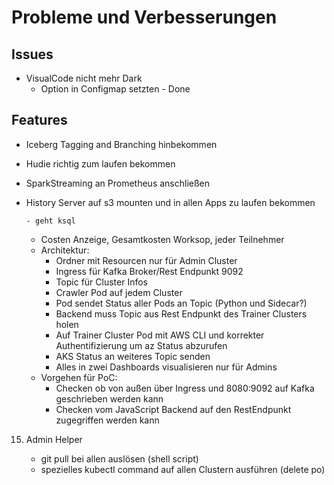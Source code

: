 # Probleme und Verbesserungen

## Issues

- VisualCode nicht mehr Dark
  - Option in Configmap setzten - Done

## Features

- Iceberg Tagging and Branching hinbekommen
- Hudie richtig zum laufen bekommen

- SparkStreaming an Prometheus anschließen

- History Server auf s3 mounten und in allen Apps zu laufen bekommen

      - geht ksql

  - Costen Anzeige, Gesamtkosten Worksop, jeder Teilnehmer
  - Architektur:
    - Ordner mit Resourcen nur für Admin Cluster
    - Ingress für Kafka Broker/Rest Endpunkt 9092
    - Topic für Cluster Infos
    - Crawler Pod auf jedem Cluster
    - Pod sendet Status aller Pods an Topic (Python und Sidecar?)
    - Backend muss Topic aus Rest Endpunkt des Trainer Clusters holen
    - Auf Trainer Cluster Pod mit AWS CLI und korrekter Authentifizierung um az Status abzurufen
    - AKS Status an weiteres Topic senden
    - Alles in zwei Dashboards visualisieren nur für Admins
  - Vorgehen für PoC:
    - Checken ob von außen über Ingress und 8080:9092 auf Kafka geschrieben werden kann
    - Checken vom JavaScript Backend auf den RestEndpunkt zugegriffen werden kann

15. Admin Helper

    - git pull bei allen auslösen (shell script)
    - spezielles kubectl command auf allen Clustern ausführen (delete po)
